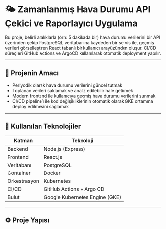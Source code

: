 # 🌤️ Zamanlanmış Hava Durumu API Çekici ve Raporlayıcı Uygulama

Bu proje, belirli aralıklarla (örn: 5 dakikada bir) hava durumu verilerini bir API üzerinden çekip PostgreSQL veritabanına kaydeden bir servis ile, geçmiş verileri görselleştiren React tabanlı bir kullanıcı arayüzünden oluşur. CI/CD süreçleri GitHub Actions ve ArgoCD kullanılarak otomatik deployment yapılır.

---

## 🎯 Projenin Amacı

- Periyodik olarak hava durumu verilerini güncel tutmak
- Toplanan verileri saklamak ve analiz edilebilir hale getirmek
- Modern frontend ile kullanıcıya geçmiş hava durumu verilerini sunmak
- CI/CD pipeline’ı ile kod değişikliklerinin otomatik olarak GKE ortamına deploy edilmesini sağlamak

---

## 🧰 Kullanılan Teknolojiler

| Katman       | Teknoloji                      |
| ------------ | ------------------------------ |
| Backend      | Node.js (Express)              |
| Frontend     | React.js                       |
| Veritabanı   | PostgreSQL                     |
| Container    | Docker                         |
| Orkestrasyon | Kubernetes                     |
| CI/CD        | GitHub Actions + Argo CD       |
| Bulut        | Google Kubernetes Engine (GKE) |

---

## ⚙️ Proje Yapısı
